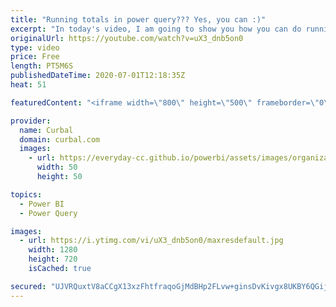 ```yaml
---
title: "Running totals in power query??? Yes, you can :)"
excerpt: "In today's video, I am going to show you how you can do running totals or cummulative totals in Power Query, but do this only if you have no way to do it using DAX.  Also, I will show you how List.Range work, really cool function :)  Here you can download all the pbix files: https://curbal.com/donwload-center"
originalUrl: https://youtube.com/watch?v=uX3_dnb5on0
type: video
price: Free
length: PT5M6S
publishedDateTime: 2020-07-01T12:18:35Z
heat: 51

featuredContent: "<iframe width=\"800\" height=\"500\" frameborder=\"0\" src=\"https://www.youtube.com/embed/uX3_dnb5on0\" allow=\"accelerometer; autoplay; encrypted-media; gyroscope; picture-in-picture\" allowfullscreen></iframe>"

provider:
  name: Curbal
  domain: curbal.com
  images:
    - url: https://everyday-cc.github.io/powerbi/assets/images/organizations/curbal.com-50x50.jpg
      width: 50
      height: 50

topics:
  - Power BI
  - Power Query

images:
  - url: https://i.ytimg.com/vi/uX3_dnb5on0/maxresdefault.jpg
    width: 1280
    height: 720
    isCached: true

secured: "UJVRQuxtV8aCCgX13xzFhtfraqoGjMdBHp2FLvw+ginsDvKivgx8UKBY6QGijuRV2Eu7s0L7M+1ELxY+raB3IncSs7Z1S52qSMyaA1+oHrv/m0/iztb95BycmZJEItBhZNcNzpoYWARPZ+6OtC8wdZ8MpZmrs2mvn3L1lBAgpipA7BycPC0Xs+T5w5kuu0ByCRhCi/4NoYP15Wv8etZjJPtGSgxGD19yyZlzxhyYQMLdNOwZwgVgeecgTMMUQKf3S7alPq6IEQNFHtbcd3fIF6N1GsWXyXOEqWpetwNTGk50gLTVpHIW09miRUGD8WZIDuIbEE19fheViQdUEXgPh4kNRLj95liMEMWmxTwYWkFD8BWoYxh/kFNXdF9SNUhR16B95VHxTTMcOLza/W+YPZV8a0TNYHrfJilGRRIkx5k=;z3GDiafNVtRew9q7qGm04w=="
---
```


